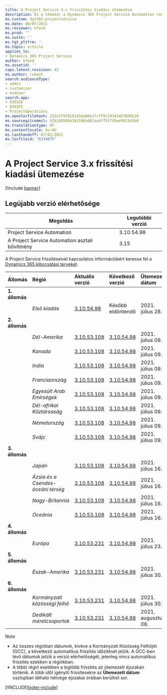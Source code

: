 ```yaml
---
title: A Project Service 3.x frissítési kiadási ütemezése
description: Ez a témakör a Dynamics 365 Project Service Automation rendelkezésre álló és következő kiadásairól tartalmaz információkat.
ms.custom: dyn365-projectservice
ms.date: 06/07/2021
ms.reviewer: kfend
ms.prod: ''
ms.suite: ''
ms.tgt_pltfrm: ''
ms.topic: article
applies_to:
- Dynamics 365 Project Service
author: kfend
ms.assetid: ''
caps.latest.revision: 42
ms.author: rumant
search.audienceType:
- admin
- customizer
- enduser
search.app:
- D365CE
- D365PS
- ProjectOperations
ms.openlocfilehash: 332e1f97816145da00e1fcff9c293414578d6b29
ms.sourcegitcommit: 52b26950bb3b1596ad81aa4ff91745ee9615d1b0
ms.translationtype: HT
ms.contentlocale: hu-HU
ms.lasthandoff: 07/02/2021
ms.locfileid: "6334875"
---
```

# <a name="update-release-schedule-for-project-service-3x"></a>A Project Service 3.x frissítési kiadási ütemezése

[!include [banner](../includes/psa-now-project-operations.md)]

## <a name="latest-version-availability"></a>Legújabb verzió elérhetősége

| Megoldás  | Legutóbbi verzió |
|-------|----|
| Project Service Automation    | 3.10.54.98 |
| A Project Service Automation asztali bővítmény                | 3.15          |

A Project Service frissítéseivel kapcsolatos információkért keresse fel a [Dynamics 365 kibocsátási terveket](/dynamics365/release-plans/). 

| Állomás  | Régió | Aktuális verzió | Következő verzió |  Ütemezett dátum
| :---   | :---   | :---   | :---   |:---   |         
|<strong>1. állomás</strong> | |  |  | |
| | <i>Első kiadás</i> | [3.10.54.98](whats-new-ur-33.md) | Később eldöntendő | 2021. július 28.
|<strong>2. állomás</strong> | |  |  | |
| | <i>Dél-Amerika</i> | [3.10.53.108](whats-new-ur-32.md) | [3.10.54.98](whats-new-ur-33.md) | 2021. július 09.
| | <i>Kanada</i> | [3.10.53.108](whats-new-ur-32.md) | [3.10.54.98](whats-new-ur-33.md) | 2021. július 09.
| | <i>India</i> | [3.10.53.108](whats-new-ur-32.md) | [3.10.54.98](whats-new-ur-33.md) | 2021. július 09.
| | <i>Franciaország</i> | [3.10.53.108](whats-new-ur-32.md) | [3.10.54.98](whats-new-ur-33.md) | 2021. július 09.
| | <i>Egyesült Arab Emírségek</i> | [3.10.53.108](whats-new-ur-32.md) | [3.10.54.98](whats-new-ur-33.md) | 2021. július 09.
| | <i>Dél-afrikai Köztársaság</i> | [3.10.53.108](whats-new-ur-32.md) | [3.10.54.98](whats-new-ur-33.md) | 2021. július 09.
| | <i>Németország</i> | [3.10.53.108](whats-new-ur-32.md) | [3.10.54.98](whats-new-ur-33.md) | 2021. július 09.
| | <i>Svájc</i> | [3.10.53.108](whats-new-ur-32.md) | [3.10.54.98](whats-new-ur-33.md) | 2021. július 09.
|<strong>3. állomás</strong> | |  |  | |
| | <i>Japán</i> | [3.10.53.108](whats-new-ur-32.md) | [3.10.54.98](whats-new-ur-33.md) | 2021. július 16.
| | <i>Ázsia és a Csendes-óceáni térség</i> | [3.10.53.108](whats-new-ur-32.md) | [3.10.54.98](whats-new-ur-33.md) | 2021. július 16.
| | <i>Nagy-Britannia</i> | [3.10.53.108](whats-new-ur-32.md) | [3.10.54.98](whats-new-ur-33.md) | 2021. július 16.
| | <i>Óceánia</i> | [3.10.53.108](whats-new-ur-32.md) | [3.10.54.98](whats-new-ur-33.md) | 2021. július 16.
|<strong>4. állomás</strong> | |  |  | |
| | <i>Európa</i> | [3.10.53.231](whats-new-ur-32-5.md) | [3.10.54.98](whats-new-ur-33.md) | 2021. július 23.
|<strong>5. állomás</strong> | |  |  | |
| | <i>Észak-Amerika</i> | [3.10.53.231](whats-new-ur-32-5.md) | [3.10.54.98](whats-new-ur-33.md) | 2021. július 30.
|<strong>6. állomás</strong> | |  |  | |
| | <i>Kormányzati közösségi felhő</i> | [3.10.53.231](whats-new-ur-32-5.md) | [3.10.54.98](whats-new-ur-33.md) | 2021. július 30.
| | <i>Dedikált méretcsoportok</i> | [3.10.53.231](whats-new-ur-32-5.md) | [3.10.54.98](whats-new-ur-33.md) | 2021. augusztus 06.

>[!Note]
> - Az összes régióban dátumok, kivéve a Kormányzati Közösség Felhőjét (GCC), a következő automatikus frissítés időzítését jelzik. A GCC-ben lévő dátumok jelzik a verzió elérhetőségét, jelenleg nincs automatikus frissítés ezekben a régiókban.
> - A többi régió esetében a legtöbb frissítés az ütemezett éjszakán történik. A több időt igénylő frissítésekre az **Ütemezett dátum** oszlopban látható hétvége éjszakai óráiban kerülhet sor.


[!INCLUDE[footer-include](../includes/footer-banner.md)]
